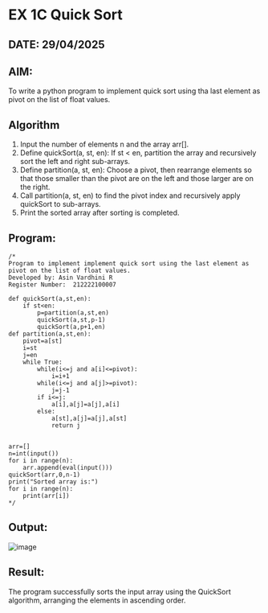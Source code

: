 # EX 1C Quick Sort
## DATE: 29/04/2025
## AIM:
To write a python program to implement quick sort using tha last element as pivot on the list of float values.

## Algorithm
1. Input the number of elements n and the array arr[].
2. Define quickSort(a, st, en): If st < en, partition the array and recursively sort the left and right sub-arrays.
3. Define partition(a, st, en): Choose a pivot, then rearrange elements so that those smaller than the pivot are on the left and those larger are on the right.
4. Call partition(a, st, en) to find the pivot index and recursively apply quickSort to sub-arrays.
5. Print the sorted array after sorting is completed.
   

## Program:
```
/*
Program to implement implement quick sort using the last element as pivot on the list of float values.
Developed by: Asin Vardhini R
Register Number:  212222100007

def quickSort(a,st,en):
    if st<en:
        p=partition(a,st,en)
        quickSort(a,st,p-1)
        quickSort(a,p+1,en)
def partition(a,st,en):
    pivot=a[st]
    i=st
    j=en
    while True:
        while(i<=j and a[i]<=pivot):
            i=i+1
        while(i<=j and a[j]>=pivot):
            j=j-1
        if i<=j:
            a[i],a[j]=a[j],a[i]
        else:
            a[st],a[j]=a[j],a[st]
            return j


arr=[]
n=int(input())
for i in range(n):
    arr.append(eval(input()))
quickSort(arr,0,n-1)
print("Sorted array is:")
for i in range(n):
    print(arr[i])
*/
```

## Output:
![image](https://github.com/user-attachments/assets/e681c2eb-953a-46f5-9828-274e922fabcc)



## Result:
The program successfully sorts the input array using the QuickSort algorithm, arranging the elements in ascending order.
